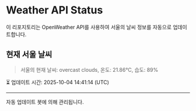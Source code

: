 
# Weather API Status

이 리포지토리는 OpenWeather API를 사용하여 서울의 날씨 정보를 자동으로 업데이트합니다.

## 현재 서울 날씨
> 서울의 현재 날씨: overcast clouds, 온도: 21.86°C, 습도: 89%

⏳ 업데이트 시간: 2025-10-04 14:41:14 (UTC)

---
자동 업데이트 봇에 의해 관리됩니다.
